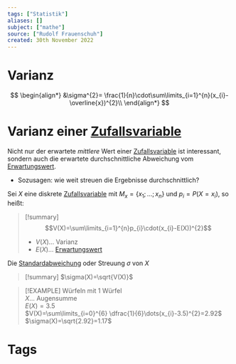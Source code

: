 ```yaml
---
tags: ["Statistik"]
aliases: []
subject: ["mathe"]
source: ["Rudolf Frauenschuh"]
created: 30th November 2022
---
```


# Varianz

$$
\begin{align*}
&\sigma^{2}= \frac{1}{n}\cdot\sum\limits_{i=1}^{n}(x_{i}-\overline{x})^{2}\\
\end{align*}
$$

# Varianz einer [Zufallsvariable](Zufallsvariable.md)

Nicht nur der erwartete *mittlere* Wert einer [Zufallsvariable](Zufallsvariable.md) ist interessant, sondern auch die erwartete durchschnittliche Abweichung vom [Erwartungswert](Erwartungswert.md).

- Sozusagen: wie weit streuen die Ergebnisse durchschnittlich?

Sei $X$ eine diskrete [Zufallsvariable](Zufallsvariable.md) mit $M_{x}=\{x_{1};\dots;x_{n}\}$ und $p_{i}=P(X=x_{i})$, so heißt:

>[!summary] $$V(X)=\sum\limits_{i=1}^{n}p_{i}\cdot(x_{i}-E(X))^{2}$$
>
> - $V(X)\dots$ Varianz
> - $E(X)\dots$ [Erwartungswert](Erwartungswert.md)

Die [Standardabweichung](Standardabweichung.md) oder Streuung $\sigma$ von $X$
>[!summary] $\sigma(X)=\sqrt{V(X)}$

>[!EXAMPLE] Würfeln mit 1 Würfel  
> $X\dots$ Augensumme  
> $E(X)=3.5$  
> $V(X)=\sum\limits_{i=0}^{6} \dfrac{1}{6}\dots(x_{i}-3.5)^{2}=2.92$  
> $\sigma(X)=\sqrt{2.92}=1.17$

# Tags